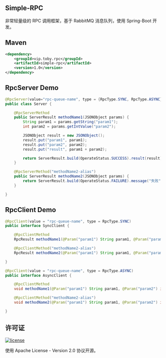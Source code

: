 ## Simple-RPC

 非常轻量级的 RPC 调用框架，基于 RabbitMQ 消息队列，使用 Spring-Boot 开发。

## Maven

```xml
<dependency>
    <groupId>vip.toby.rpc</groupId>
    <artifactId>simple-rpc</artifactId>
    <version>1.0</version>
</dependency>
```

## RpcServer Demo
```java
@RpcServer(value="rpc-queue-name", type = {RpcType.SYNC, RpcType.ASYNC})
public class Server {

    @RpcServerMethod
    public ServerResult methodName1(JSONObject params) {
        String param1 = params.getString("param1");
        int param2 = params.getIntValue("param2");

        JSONObject result = new JSONObject();
        result.put("param1", param1);
        result.put("param2", param2);
        result.put("result", param1 + param2);

        return ServerResult.build(OperateStatus.SUCCESS).result(result).message("ok");
    }

    @RpcServerMethod("methodName2-alias")
    public ServerResult methodName2(JSONObject params) {
        return ServerResult.build(OperateStatus.FAILURE).message("失败").errorCode(233);
    }

}
```

## RpcClient Demo
```java
@RpcClient(value = "rpc-queue-name", type = RpcType.SYNC)
public interface SyncClient {

    @RpcClientMethod
    RpcResult methodName1(@Param("param1") String param1, @Param("param2") int param2);

    @RpcClientMethod("methodName2-alias")
    RpcResult methodName2(@Param("param1") String param1, @Param("param2") int param2);

}

@RpcClient(value = "rpc-queue-name", type = RpcType.ASYNC)
public interface AsyncClient {

    @RpcClientMethod
    void methodName1(@Param("param1") String param1, @Param("param2") int param2);

    @RpcClientMethod("methodName2-alias")
    void methodName2(@Param("param1") String param1, @Param("param2") int param2);

}
```

## 许可证

[![license](https://img.shields.io/github/license/thinktkj/smrpc.svg?style=flat-square)](https://github.com/thinktkj/smrpc/blob/master/LICENSE)

使用 Apache License - Version 2.0 协议开源。
